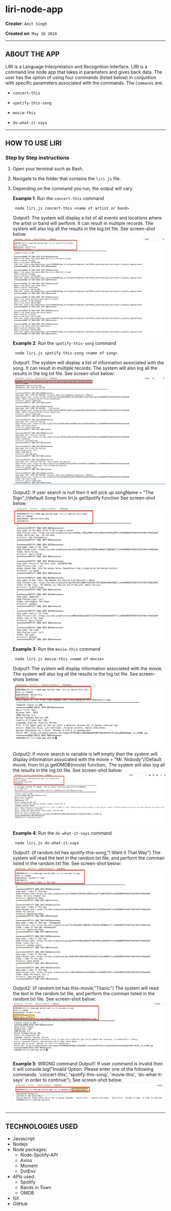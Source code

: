 # liri-node-app

**Creator**: `Amit Singh`

**Created on**: `May 16 2019`

- - -

## ABOUT THE APP
LIRI is a Language Interpretation and Recognition Interface. LIRI is a command line node app that takes in parameters and gives back data. The user has the option of using four commands (listed below) in conjuntion with specific parameters associated with the commands. The  `Commands` are:

   * `concert-this`

   * `spotify-this-song`

   * `movie-this`

   * `do-what-it-says`

- - -
## HOW TO USE LIRI
### **Step by Step instructions**

1. Open your terminal such as Bash.
2. Navigate to the folder that contains the `liri.js` file. 
3. Depending on the command you run, the output will vary. 

    **Example 1**: Run the `concert-this` command
    
        node liri.js concert-this <name of artist or band>
    
    Output1: The system will display a list of all events and locations where the artist or band will perform. It can result in multiple records. The system will also log all the results in the log.txt file. 
    See screen-shot below:
    ![Results](/screenshots/concert_this_results.PNG)

    **Example 2**: Run the `spotify-this-song` command
    
        node liri.js spotify-this-song <name of song>
    
    Output1: The system will display a list of information associated with the song. It can result in multiple records. The system will also log all the results in the log.txt file. 
    See screen-shot below:
    ![Results](/screenshots/spotify_this_results.PNG)
   
    Output2: If user search is null then it will pick up songName = "The Sign";//default Song from  liri.js getSpotify function
    See screen-shot below:
    ![Results](/screenshots/spotify_this_user_serach_null_results.png)

    **Example 3**: Run the `movie-this` command
    
        node liri.js movie-this <name of movie>
    
    Output1: The system will display information associated with the movie. The system will also log all the results in the log.txt file. See screen-shots below:
    ![Results](/screenshots/movie_this_results.PNG)
    
    Output2: If movie search is variable is left empty then the system will display information associated with the movie = "Mr. Nobody"//Default movie, from liri.js getOMDB(movie) function;. The system will also log all the results in the log.txt file. 
    See screen-shot below:
    ![Results](/screenshots/movie_this_user_search_null_results.PNG)


    **Example 4**: Run the `do-what-it-says` command
        
        node liri.js do-what-it-says
        
    Output1: (if random.txt has spotify-this-song,"I Want it That Way") The system will read the text in the random.txt file, and perform the comman listed in the random.txt file. 
    See screen-shot below:
    ![Results](/screenshots/do_what_it_says_results_spotify_this_song.png)
    
    Output2: (if random.txt has this-movie,"Titanic") The system will read the text in the random.txt file, and perform the comman listed in the random.txt file. 
    See screen-shot below:
    ![Results](/screenshots/do_what_it_says_results_movie_this.png)

    **Example 5**: WRONG command
     Output1: If user command is invalid then it will console.log("Invalid Option. Please enter one of the following commands: 'concert-this', 'spotify-this-song', 'movie-this', 'do-what-it-says' in order to continue");
    See screen-shot below:
    ![Results](/screenshots/user_invalid_serach_results.png)

- - -

## TECHNOLOGIES USED
* Javascript
* Nodejs
* Node packages:
    * Node-Spotify-API
    * Axios
    * Moment
    * DotEnv
* APIs used:
    * Spotify
    * Bands in Town
    * OMDB
* Git
* GitHub